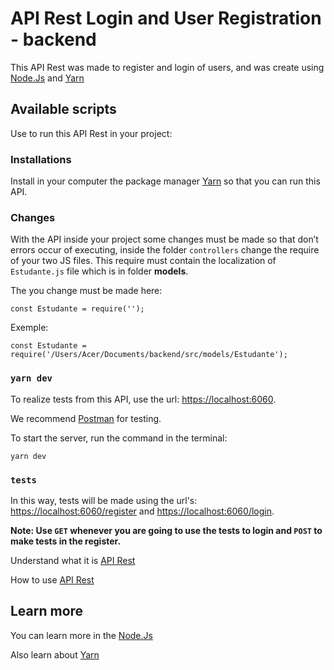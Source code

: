 # API Rest Login and User Registration - backend

This API Rest was made to register and login of users, and was create using [Node.Js](https://nodejs.org/en/) and [Yarn](https://yarnpkg.com/)

## Available scripts

Use to run this API Rest in your project:

### Installations

Install in your computer the package manager [Yarn](https://yarnpkg.com/) so that you can run this API.

### Changes

With the API inside your project some changes must be made so that don’t errors occur of executing, inside the folder `controllers` change the require of your two JS files. This require must contain the localization of `Estudante.js` file which is in folder **models**.

The you change must be made here:

```
const Estudante = require('');
```
Exemple:

```
const Estudante = require('/Users/Acer/Documents/backend/src/models/Estudante');
```

### `yarn dev`

To realize tests from this API, use the url: [https://localhost:6060](https://localhost:6060).

We recommend [Postman](https://www.postman.com/downloads/) for testing.

To start the server, run the command in the terminal:
```
yarn dev
```
### `tests`

In this way, tests will be made using the url's: [https://localhost:6060/register](https://localhost:6060/register) and [https://localhost:6060/login](https://localhost:6060/login).

**Note: Use `GET` whenever you are going to use the tests to login and `POST` to make tests in the register.**

Understand what it is [API Rest](https://www.redhat.com/pt-br/topics/api/what-is-a-rest-api)

How to use [API Rest](https://br.sensedia.com/post/rest-api-understand-the-step-by-step-to-perform-tests)

## Learn more

You can learn more in the [Node.Js](https://nodejs.org/en/docs/)

Also learn about [Yarn](https://classic.yarnpkg.com/lang/en/docs/)

